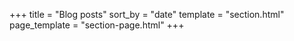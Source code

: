 +++
title = "Blog posts"
sort_by = "date"
template = "section.html"
page_template = "section-page.html"
+++
